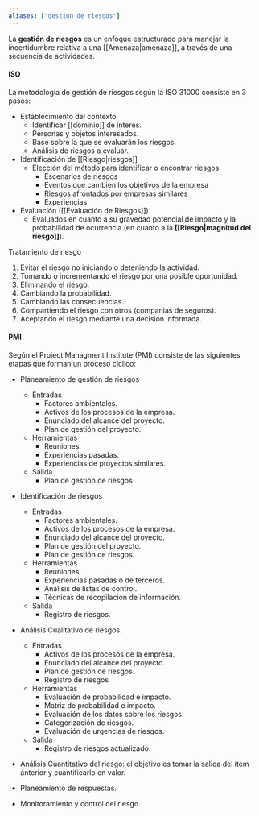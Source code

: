 ```yaml
---
aliases: ["gestión de riesgos"]
---
```

La **gestión de riesgos** es un enfoque estructurado para manejar la incertidumbre relativa a una [[Amenaza|amenaza]], a través de una secuencia de actividades.

#### ISO
La metodología de gestión de riesgos según la ISO 31000 consiste en 3 pasos:
- Establecimiento del contexto
	- Identificar [[dominio]] de interés.
	- Personas y objetos interesados.
	- Base sobre la que se evaluarán los riesgos.
	- Análisis de riesgos a evaluar.
- Identificación de [[Riesgo|riesgos]]
	- Elección del método para identificar o encontrar riesgos
		- Escenarios de riesgos
		- Eventos que cambien los objetivos de la empresa
		- Riesgos afrontados por empresas similares
		- Experiencias
- Evaluación ([[Evaluación de Riesgos]])
	- Evaluados en cuanto a su gravedad potencial de impacto y la probabilidad de ocurrencia (en cuanto a la **[[Riesgo|magnitud del riesgo]]**).

Tratamiento de riesgo
1. Evitar el riesgo no iniciando o deteniendo la actividad.
2. Tomando o incrementando el riesgo por una posible oportunidad.
3. Eliminando el riesgo.
4. Cambiando la probabilidad.
5. Cambiando las consecuencias.
6. Compartiendo el riesgo con otros (companias de seguros).
7. Aceptando el riesgo mediante una decisión informada.

#### PMI
Según el Project Managment Institute (PMI) consiste de las siguientes etapas que forman un proceso cíclico:
- Planeamiento de gestión de riesgos
	- Entradas
		- Factores ambientales.
		- Activos de los procesos de la empresa.
		- Enunciado del alcance del proyecto.
		- Plan de gestión del proyecto.
	- Herramientas
		- Reuniones.
		- Experiencias pasadas.
		- Experiencias de proyectos similares.
	- Salida
		- Plan de gestión de riesgos
		  
- Identificación de riesgos
	- Entradas
		- Factores ambientales.
		- Activos de los procesos de la empresa.
		- Enunciado del alcance del proyecto.
		- Plan de gestión del proyecto.
		- Plan de gestión de riesgos.
	- Herramientas
		- Reuniones.
		- Experiencias pasadas o de terceros.
		- Análisis de listas de control.
		- Técnicas de recopilación de información.
	- Salida
		- Registro de riesgos.
		  
- Análisis Cualitativo de riesgos.
	- Entradas
		- Activos de los procesos de la empresa.
		- Enunciado del alcance del proyecto.
		- Plan de gestión de riesgos.
		- Registro de riesgos
	- Herramientas
		- Evaluación de probabilidad e impacto.
		- Matriz de probabilidad e impacto.
		- Evaluación de los datos sobre los riesgos.
		- Categorización de riesgos.
		- Evaluación de urgencias de riesgos.
	- Salida
		- Registro de riesgos actualizado.
		  
- Análisis Cuantitativo del riesgo: el objetivo es tomar la salida del ítem anterior y cuantificarlo en valor.
  
- Planeamiento de respuestas.
  
- Monitoramiento y control del riesgo